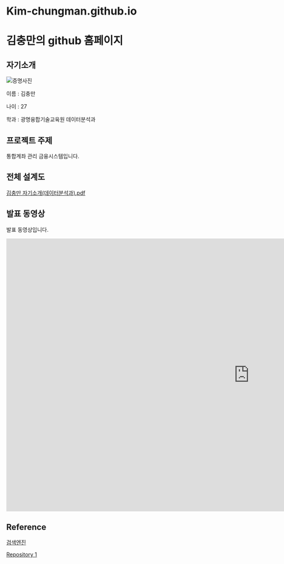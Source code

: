 # Kim-chungman.github.io

# 김충만의 github 홈페이지​

## 자기소개
![증명사진](https://user-images.githubusercontent.com/79954014/109755654-b9583080-7c29-11eb-8f21-41c62ef02b84.JPG)

이름 : 김충만

나이 : 27

학과 : 광명융합기술교육원 데이터분석과

## 프로젝트 주제​

통합계좌 관리 금융시스템입니다.​

## 전체 설계도​

[김충만 자기소개(데이터분석과).pdf](https://github.com/Kim-chungman/Kim-chungman.github.io/files/6073694/default.pdf)


## 발표 동영상​

발표 동영상입니다.​
<iframe width="1280" height="720" src="https://www.youtube.com/embed/reOGfxYJre0" frameborder="0" allow="accelerometer; autoplay; clipboard-write; encrypted-media; gyroscope; picture-in-picture" allowfullscreen></iframe>


## Reference​

[검색엔진](https://naver.com)​

[Repository 1](https://{github-id}.github.io/{repository-name})
